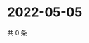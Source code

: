 # 2022-05-05

共 0 条

<!-- BEGIN WEIBO -->
<!-- 最后更新时间 Thu May 05 2022 07:00:50 GMT+0800 (China Standard Time) -->

<!-- END WEIBO -->
